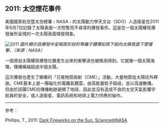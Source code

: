 ## 2011: 太空煙花事件

美國國家航空暨太空總署﹙NASA﹚的太陽動力學天文台（SDO）人造衛星在2011年6月7日記錄了太陽表面一次短暫而不尋常的爆發事件。這是在一個太陽耀斑爆發後所呈現的一次太陽表面噴發現象。

![2011](./static/ballistic_splash.jpg)
*圖片顯示該爆發中呈暗斑形狀的等離子體彈如雨下般向太陽表面下墜撞擊。（來源：NASA）*

一個源自太陽耀斑爆發位置產生出來的衝擊波也被檢測得到。它就像一個太陽海嘯，傳播橫越超過半個太陽。

這次爆發也產生了顯著的「日冕物質拋射（CME）」活動，大量物質從太陽往外釋放。CME基本上是一團磁化的電離氣體雲，由高能量粒子組成，並以高速散播。但由於該團CME的傳播軌跡避開了地球，因此並沒有造成不良的太空天氣影響宇航員的安全，或人造衛星、電訊系統和地球上電力供應的操作。

---

參考：

Phillips, T., 2011: [Dark Fireworks on the Sun. Science@NASA](https://science.nasa.gov/science-news/science-at-nasa/2011/11jul_darkfireworks/)
